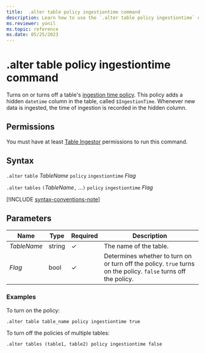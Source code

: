 ```yaml
---
title:  .alter table policy ingestiontime command
description: Learn how to use the `.alter table policy ingestiontime` command to turn on or turn off a table's ingestion time policy.
ms.reviewer: yonil
ms.topic: reference
ms.date: 05/25/2023
---
```

# .alter table policy ingestiontime command

Turns on or turns off a table's [ingestion time policy](ingestiontimepolicy.md). This policy adds a hidden `datetime` column in the table, called `$IngestionTime`. Whenever new data is ingested, the time of ingestion is recorded in the hidden column.

## Permissions

You must have at least [Table Ingestor](../management/access-control/role-based-access-control.md) permissions to run this command.

## Syntax

`.alter` `table` *TableName* `policy` `ingestiontime` *Flag*

`.alter` `tables` `(`*TableName*`,` ...`)` `policy` `ingestiontime` *Flag*

[!INCLUDE [syntax-conventions-note](../../includes/syntax-conventions-note.md)]

## Parameters

|Name|Type|Required|Description|
|--|--|--|--|
|*TableName*|string|&check;|The name of the table.|
|*Flag*|bool|&check;|Determines whether to turn on or turn off the policy. `true` turns on the policy. `false` turns off the policy.|

### Examples

To turn on the policy:

```kusto
.alter table table_name policy ingestiontime true
```

To turn off the policies of multiple tables:

```kusto
.alter tables (table1, table2) policy ingestiontime false
```
